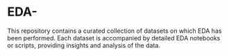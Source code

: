 # EDA-
This repository contains a curated collection of datasets on which EDA has been performed. Each dataset is accompanied by detailed EDA notebooks or scripts, providing insights and analysis of the data.
